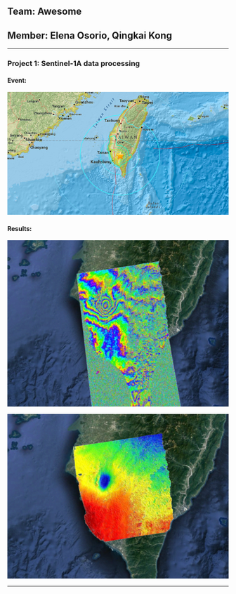 ## Team: Awesome
## Member: Elena Osorio, Qingkai Kong  

---   

### Project 1: Sentinel-1A data processing
#### Event:
[![Foo](./figures/taiwan_quake.jpg?style=centerme)](http://earthquake.usgs.gov/earthquakes/eventpage/us20004y6h#map)

#### Results:

![alt text](./figures/phasefilt_mask_ll_TW_qk.png "Wrapped fringes")

![alt text](./figures/unwrap_mask_ll_TW_qk.png "Unwrapped")

---